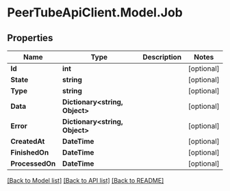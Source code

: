 # PeerTubeApiClient.Model.Job

## Properties

Name | Type | Description | Notes
------------ | ------------- | ------------- | -------------
**Id** | **int** |  | [optional] 
**State** | **string** |  | [optional] 
**Type** | **string** |  | [optional] 
**Data** | **Dictionary&lt;string, Object&gt;** |  | [optional] 
**Error** | **Dictionary&lt;string, Object&gt;** |  | [optional] 
**CreatedAt** | **DateTime** |  | [optional] 
**FinishedOn** | **DateTime** |  | [optional] 
**ProcessedOn** | **DateTime** |  | [optional] 

[[Back to Model list]](../README.md#documentation-for-models) [[Back to API list]](../README.md#documentation-for-api-endpoints) [[Back to README]](../README.md)

